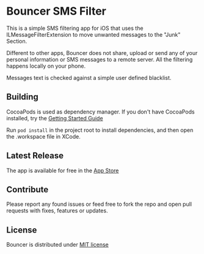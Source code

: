 Bouncer SMS Filter
=====================

This is a simple SMS filtering app for iOS that uses the ILMessageFilterExtension to move unwanted messages to the "Junk" Section.

Different to other apps, Bouncer does not share, upload or send any of your personal information or SMS messages to a remote server.   All the filtering happens locally on your phone.

Messages text is checked against a simple user defined blacklist.

Building
----------------------

CocoaPods is used as dependency manager.   If you don't have CocoaPods installed, try the [Getting Started Guide](https://guides.cocoapods.org/using/getting-started.html)

Run `pod install` in the project root to install dependencies, and then open the .workspace file in XCode.


Latest Release
----------------------

The app is available for free in the [App Store](https://apps.apple.com/us/app/bouncer-sms-block-list/id1457476313)


Contribute
----------------------

Please report any found issues or feed free to fork the repo and open pull requests with fixes, features or updates. 

License
----------------------

Bouncer is distributed under [MIT license](https://github.com/afterxleep/Bouncer/blob/master/LICENSE)

